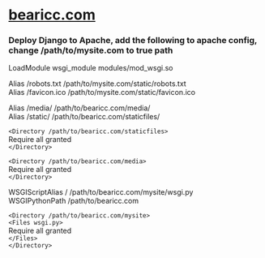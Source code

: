 # [bearicc.com](http://www.bearicc.com)

### Deploy Django to Apache, add the following to apache config, change /path/to/mysite.com to true path
LoadModule wsgi_module modules/mod_wsgi.so

Alias /robots.txt /path/to/mysite.com/static/robots.txt  
Alias /favicon.ico /path/to/mysite.com/static/favicon.ico  

Alias /media/ /path/to/bearicc.com/media/  
Alias /static/ /path/to/bearicc.com/staticfiles/

`<Directory /path/to/bearicc.com/staticfiles>`  
Require all granted  
`</Directory>`

`<Directory /path/to/bearicc.com/media>`  
Require all granted  
`</Directory>`

WSGIScriptAlias / /path/to/bearicc.com/mysite/wsgi.py  
WSGIPythonPath /path/to/bearicc.com

`<Directory /path/to/bearicc.com/mysite>`  
`<Files wsgi.py>`  
Require all granted  
`</Files>`  
`</Directory>`
